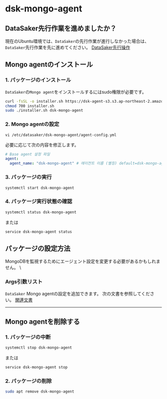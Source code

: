 # dsk-mongo-agent

## DataSaker先行作業を進めましたか？

現在のUbuntu環境では、`DataSaker`の先行作業が進行しなかった場合は、`DataSaker`先行作業を先に進めてください。 [DataSaker先行操作](README.md)

## Mongo agentのインストール

### 1. パッケージのインストール

`DataSaker`の`Mongo agent`をインストールするにはsudo権限が必要です。
<!--
example API Key : VAR_GLOBAL_APIKEY=1234567890abcdef1234567890abcdef
 -->
```bash
curl -fsSL -o installer.sh https://dsk-agent-s3.s3.ap-northeast-2.amazonaws.com/dsk-agent-s3/public/install.sh
chmod 700 installer.sh
sudo ./installer.sh dsk-mongo-agent
```
### 2. Mongo agentの設定
```shell
vi /etc/datasaker/dsk-mongo-agent/agent-config.yml
```
必要に応じて次の内容を修正します。
```yaml
# Base agent 설정 파일
agent:
  agent_name: "dsk-mongo-agent" # 에이전트 이름 (별칭) default=dsk-mongo-agent
```
### 3. パッケージの実行
```bash
systemctl start dsk-mongo-agent
```
### 4. パッケージ実行状態の確認
```bash
systemctl status dsk-mongo-agent
```
または
```bash
service dsk-mongo-agent status
```
## パッケージの設定方法

MongoDBを監視するためにエージェント設定を変更する必要があるかもしれません。 \

### Args引数リスト

`DataSaker` Mongo agentの設定を追加できます。
次の文書を参照してください。 [関連文書](../../../../../settings/dsk-mongo-agent/settings.md)

---

## Mongo agentを削除する

### 1. パッケージの中断
```bash
systemctl stop dsk-mongo-agent
```
または
```bash
service dsk-mongo-agent stop
```
### 2. パッケージの削除
```bash
sudo apt remove dsk-mongo-agent
```
